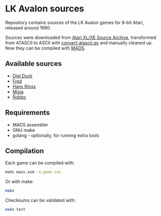 # LK Avalon sources

Repository contains sources of the LK Avalon games for 8-bit Atari, released around 1990.

Sources were downloaded from [Atari XL/XE Source Archive](http://sources.pigwa.net/), transformed from ATASCII to ASCII with [convert-atascii.go](util/convert-atascii.go) and manually cleaned up. Now they can be compiled with [MADS](https://mads.atari8.info/).

## Available sources

* [Digi Duck](digi-duck)
* [Fred](fred)
* [Hans Kloss](hans-kloss)
* [Misja](misja)
* [Robbo](robbo)

## Requirements

* MADS assembler
* GNU make
* golang - optionally, for running extra tools

## Compilation

Each game can be compiled with:

```bash
mads main.asm -o:game.xex
```

Or with make:

```bash
make
```

Checksums can be validated with:
```bash
make test
```
